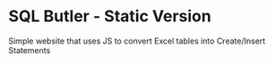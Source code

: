 # SQL Butler - Static Version

Simple website that uses JS to convert Excel tables into Create/Insert Statements
